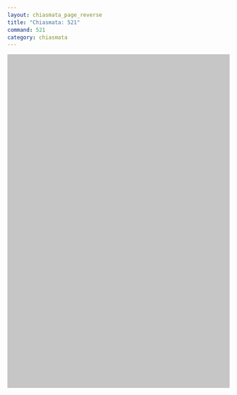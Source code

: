 ```yaml
---
layout: chiasmata_page_reverse
title: "Chiasmata: 521"
command: 521
category: chiasmata
---
```


![521](/chiasmata/images/narrative/LongTall.png)

